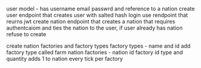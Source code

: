 user model - has username email passwrd and reference to a nation
create user endpoint that creates user with salted hash
login use rendpoint that reurns jwt
create nation endpoint that creates a nation that requires authentcaiom and ties the nation to the user, if user already has nation refuse to create

create nation factories and factory types
factory types - name and id 
add factory type called farm
nation factories - nation id factory id type and quantity
adds 1 to nation every tick per factory